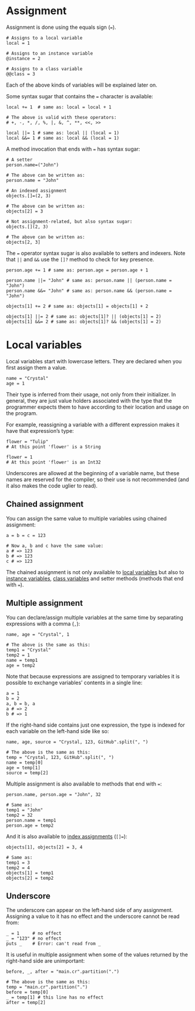 # Assignment

Assignment is done using the equals sign (`=`).

```crystal
# Assigns to a local variable
local = 1

# Assigns to an instance variable
@instance = 2

# Assigns to a class variable
@@class = 3
```

Each of the above kinds of variables will be explained later on.

Some syntax sugar that contains the `=` character is available:

```crystal
local += 1  # same as: local = local + 1

# The above is valid with these operators:
# +, -, *, /, %, |, &, ^, **, <<, >>

local ||= 1 # same as: local || (local = 1)
local &&= 1 # same as: local && (local = 1)
```

A method invocation that ends with `=` has syntax sugar:

```crystal
# A setter
person.name=("John")

# The above can be written as:
person.name = "John"

# An indexed assignment
objects.[]=(2, 3)

# The above can be written as:
objects[2] = 3

# Not assignment-related, but also syntax sugar:
objects.[](2, 3)

# The above can be written as:
objects[2, 3]
```

The `=` operator syntax sugar is also available to setters and indexers. Note that `||` and `&&` use the `[]?` method to check for key presence.

```crystal
person.age += 1 # same as: person.age = person.age + 1

person.name ||= "John" # same as: person.name || (person.name = "John")
person.name &&= "John" # same as: person.name && (person.name = "John")

objects[1] += 2 # same as: objects[1] = objects[1] + 2

objects[1] ||= 2 # same as: objects[1]? || (objects[1] = 2)
objects[1] &&= 2 # same as: objects[1]? && (objects[1] = 2)
```
# Local variables

Local variables start with lowercase letters. They are declared when you first assign them a value.

```crystal
name = "Crystal"
age = 1
```

Their type is inferred from their usage, not only from their initializer. In general, they are just value holders associated with the type that the programmer expects them to have according to their location and usage on the program.

For example, reassigning a variable with a different expression makes it have that expression’s type:

```crystal
flower = "Tulip"
# At this point 'flower' is a String

flower = 1
# At this point 'flower' is an Int32
```

Underscores are allowed at the beginning of a variable name, but these names are reserved for the compiler, so their use is not recommended (and it also makes the code uglier to read).

## Chained assignment

You can assign the same value to multiple variables using chained assignment:

```crystal
a = b = c = 123

# Now a, b and c have the same value:
a # => 123
b # => 123
c # => 123
```

The chained assignment is not only available to [local variables](local_variables.md) but also to [instance variables](methods_and_instance_variables.md), [class variables](class_variables.md) and setter methods (methods that end with `=`).

## Multiple assignment

You can declare/assign multiple variables at the same time by separating expressions with a comma (`,`):

```crystal
name, age = "Crystal", 1

# The above is the same as this:
temp1 = "Crystal"
temp2 = 1
name = temp1
age = temp2
```

Note that because expressions are assigned to temporary variables it is possible to exchange variables’ contents in a single line:

```crystal
a = 1
b = 2
a, b = b, a
a # => 2
b # => 1
```

If the right-hand side contains just one expression, the type is indexed for each variable on the left-hand side like so:

```crystal
name, age, source = "Crystal, 123, GitHub".split(", ")

# The above is the same as this:
temp = "Crystal, 123, GitHub".split(", ")
name = temp[0]
age = temp[1]
source = temp[2]
```

Multiple assignment is also available to methods that end with `=`:

```crystal
person.name, person.age = "John", 32

# Same as:
temp1 = "John"
temp2 = 32
person.name = temp1
person.age = temp2
```

And it is also available to [index assignments](operators.md#assignments) (`[]=`):

```crystal
objects[1], objects[2] = 3, 4

# Same as:
temp1 = 3
temp2 = 4
objects[1] = temp1
objects[2] = temp2
```

## Underscore

The underscore can appear on the left-hand side of any assignment. Assigning a value to it has no effect and the underscore cannot be read from:

```crystal
_ = 1     # no effect
_ = "123" # no effect
puts _    # Error: can't read from _
```

It is useful in multiple assignment when some of the values returned by the right-hand side are unimportant:

```crystal
before, _, after = "main.cr".partition(".")

# The above is the same as this:
temp = "main.cr".partition(".")
before = temp[0]
_ = temp[1] # this line has no effect
after = temp[2]
```
